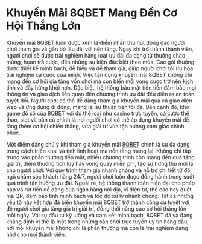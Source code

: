 # Khuyến Mãi 8QBET Mang Đến Cơ Hội Thắng Lớn

Khuyến mãi 8QBET luôn được xem là điểm nhấn thu hút đông đảo người chơi tham gia và gắn bó lâu dài với nền tảng. Ngay khi trở thành thành viên, người chơi sẽ được trải nghiệm hàng loạt ưu đãi đa dạng từ thưởng chào mừng, hoàn trả cược, đến những sự kiện đặc biệt theo mùa. Các gói thưởng được thiết kế minh bạch, dễ hiểu và dễ tham gia, giúp người chơi tối ưu hóa trải nghiệm cá cược của mình. Việc tận dụng khuyến mãi 8QBET không chỉ mang đến cơ hội gia tăng vốn chơi mà còn biến mỗi vòng cược trở nên kịch tính và đầy hứng khởi hơn. Đặc biệt, hệ thống bảo mật tiên tiến đảm bảo mọi thông tin và giao dịch liên quan đến chương trình ưu đãi đều diễn ra an toàn tuyệt đối. Người chơi có thể dễ dàng tham gia khuyến mãi qua cả giao diện web và ứng dụng di động, mang lại sự thuận tiện tối đa. Bên cạnh đó, kho game đồ sộ của 8QBET với đủ thể loại như casino trực tuyến, cá cược thể thao, slot và bắn cá chính là nơi người chơi có thể áp dụng khuyến mãi để tăng thêm cơ hội chiến thắng, vừa giải trí vừa tận hưởng cảm giác chinh phục.

Một điểm đáng chú ý khi tham gia khuyến mãi <a href="https://8qbet.site">8QBET</a> chính là sự đa dạng trong cách triển khai và tính linh hoạt mà nền tảng mang lại. Không chỉ tập trung vào phần thưởng tiền mặt, nhiều chương trình còn mang đến quà tặng giá trị, điểm thưởng tích lũy hay vòng quay miễn phí, tạo sự hứng thú mới lạ cho người chơi. Với quy trình tham gia nhanh chóng và hỗ trợ chi tiết từ đội ngũ chăm sóc khách hàng 24/7, người chơi luôn được đồng hành trong suốt quá trình tận hưởng ưu đãi. Ngoài ra, hệ thống thanh toán hiện đại cho phép nạp và rút tiền dễ dàng qua ngân hàng nội địa, ví điện tử, thẻ cào hay quét mã QR, đảm bảo tính minh bạch và tốc độ xử lý nhanh chóng. Tất cả những yếu tố này kết hợp đã biến khuyến mãi 8QBET trở thành công cụ tuyệt vời để người chơi gia tăng giá trị giải trí, đồng thời nâng cao cơ hội thắng lớn mỗi ngày. Với sự đầu tư kỹ lưỡng và cam kết minh bạch, 8QBET đã và đang khẳng định vị thế là một trong những sân chơi trực tuyến uy tín hàng đầu, nơi mỗi khuyến mãi không chỉ là phần thưởng mà còn là trải nghiệm đáng nhớ cho mọi thành viên.
